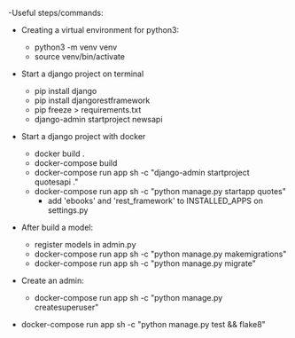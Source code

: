 -Useful steps/commands:
- Creating a virtual environment for python3:
    - python3 -m venv venv
    - source venv/bin/activate
- Start a django project on terminal
    - pip install django
    - pip install djangorestframework
    - pip freeze > requirements.txt
    - django-admin startproject newsapi
- Start a django project with docker
    - docker build .
    - docker-compose build
    - docker-compose run app sh -c "django-admin startproject quotesapi ."
    - docker-compose run app sh -c "python manage.py startapp quotes"
        - add 'ebooks' and 'rest_framework' to INSTALLED_APPS on settings.py
- After build a model:
    - register models in admin.py
    - docker-compose run app sh -c "python manage.py makemigrations"
    - docker-compose run app sh -c "python manage.py migrate"

    
- Create an admin:
    - docker-compose run app sh -c "python manage.py createsuperuser"
    
- docker-compose run app sh -c "python manage.py test && flake8"
